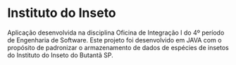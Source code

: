 # Instituto do Inseto
 Aplicação desenvolvida na disciplina Oficina de Integração I do 4º período de Engenharia de Software. Este projeto foi desenvolvido em JAVA com o propósito de padronizar o armazenamento de dados de espécies de insetos do Instituto do Inseto do Butantã SP.
